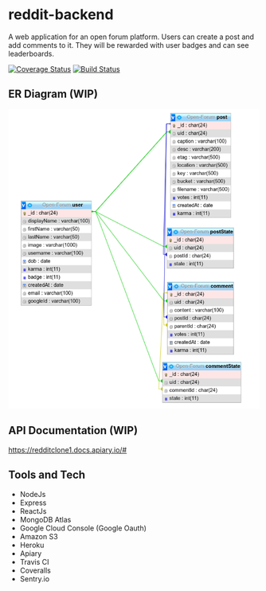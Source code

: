 # reddit-backend

A web application for an open forum platform. Users can create a post and add comments to it. They will be rewarded with user badges and can see leaderboards.

[![Coverage Status](https://coveralls.io/repos/github/tanmayshishodia/reddit-backend/badge.svg)](https://coveralls.io/github/tanmayshishodia/reddit-backend)
[![Build Status](https://travis-ci.org/tanmayshishodia/reddit-backend.svg?branch=main)](https://travis-ci.org/tanmayshishodia/reddit-backend)

## ER Diagram (WIP)
![alt text](https://github.com/tanmayshishodia/reddit-backend/blob/main/uploads/Screenshot%20from%202021-03-18%2010-09-41.png)

## API Documentation (WIP)
https://redditclone1.docs.apiary.io/#

## Tools and Tech
- NodeJs
- Express
- ReactJs
- MongoDB Atlas
- Google Cloud Console (Google Oauth)
- Amazon S3
- Heroku
- Apiary
- Travis CI
- Coveralls
- Sentry.io

